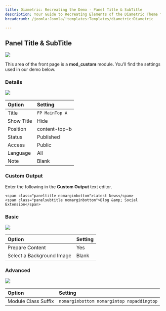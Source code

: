 ```yaml
---
title: Diametric: Recreating the Demo - Panel Title & SubTitle
description: Your Guide to Recreating Elements of the Diametric Theme for Joomla
breadcrumb: /joomla:Joomla/!templates:Templates/diametric:Diametric

---
```


Panel Title & SubTitle
-----
![][demo]

This area of the front page is a **mod_custom** module. You'll find the settings used in our demo below.

### Details
![][demo2]

| Option     | Setting        |  
| :--------- | :------------- |  
| Title      | `FP MainTop A` |  
| Show Title | Hide           |  
| Position   | content-top-b  |  
| Status     | Published      |  
| Access     | Public         |  
| Language   | All            |  
| Note       | Blank          |  

### Custom Output
Enter the following in the **Custom Output** text editor.

~~~
<span class="paneltitle nomarginbottom">Latest News</span>
<span class="panelsubtitle nomarginbottom">Blog &amp; Social Extension</span>
~~~

### Basic
![][demo3]

| Option                    | Setting |  
| :------------------------ | :------ |  
| Prepare Content           | Yes     |  
| Select a Background Image | Blank   |

### Advanced
![][demo4]

| Option              | Setting                                   |  
| :------------------ | :---------------------------------------- |  
| Module Class Suffix | `nomarginbottom nomargintop nopaddingtop` |  

[demo]: assets/demo_5.jpeg
[demo2]: assets/maintop_1.jpeg
[demo3]: assets/maintop_2.jpeg
[demo4]: assets/maintop_3.jpeg